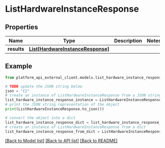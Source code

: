 # ListHardwareInstanceResponse


## Properties

Name | Type | Description | Notes
------------ | ------------- | ------------- | -------------
**results** | [**List[HardwareInstanceResponse]**](HardwareInstanceResponse.md) |  | 

## Example

```python
from platform_api_external_client.models.list_hardware_instance_response import ListHardwareInstanceResponse

# TODO update the JSON string below
json = "{}"
# create an instance of ListHardwareInstanceResponse from a JSON string
list_hardware_instance_response_instance = ListHardwareInstanceResponse.from_json(json)
# print the JSON string representation of the object
print(ListHardwareInstanceResponse.to_json())

# convert the object into a dict
list_hardware_instance_response_dict = list_hardware_instance_response_instance.to_dict()
# create an instance of ListHardwareInstanceResponse from a dict
list_hardware_instance_response_from_dict = ListHardwareInstanceResponse.from_dict(list_hardware_instance_response_dict)
```
[[Back to Model list]](../README.md#documentation-for-models) [[Back to API list]](../README.md#documentation-for-api-endpoints) [[Back to README]](../README.md)


